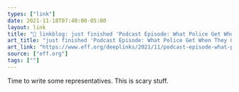 ```yaml
---
types: ["link"]
date: 2021-11-18T07:40:00-05:00
layout: link
title: "🔗 linkblog: just finished 'Podcast Episode: What Police Get When They Get Your Phone | Electronic Frontier Foundation'"
art_title: "just finished 'Podcast Episode: What Police Get When They Get Your Phone | Electronic Frontier Foundation"
art_link: "https://www.eff.org/deeplinks/2021/11/podcast-episode-what-police-get-when-they-get-your-phone"
source: ["eff.org"]
tags: [""]
---
```

Time to write some representatives. This is scary stuff.
